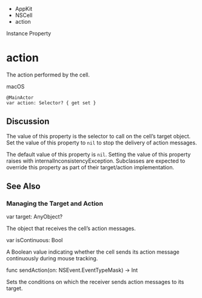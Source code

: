 

- AppKit
- NSCell
-  action 

Instance Property

# action

The action performed by the cell.

macOS

``` source
@MainActor
var action: Selector? { get set }
```

## Discussion

The value of this property is the selector to call on the cell’s target object. Set the value of this property to `nil` to stop the delivery of action messages.

The default value of this property is `nil`. Setting the value of this property raises with internalInconsistencyException. Subclasses are expected to override this property as part of their target/action implementation.

## See Also

### Managing the Target and Action

var target: AnyObject?

The object that receives the cell’s action messages.

var isContinuous: Bool

A Boolean value indicating whether the cell sends its action message continuously during mouse tracking.

func sendAction(on: NSEvent.EventTypeMask) -> Int

Sets the conditions on which the receiver sends action messages to its target.


